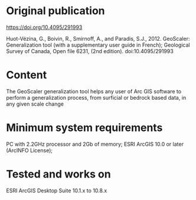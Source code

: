 # Original publication
https://doi.org/10.4095/291993

Huot-Vézina, G., Boivin, R., Smirnoff, A., and Paradis, S.J., 2012. GeoScaler: Generalization tool (with a supplementary user guide in French); Geological Survey of Canada, Open file 6231, (2nd edition). doi:10.4095/291993

# Content
The GeoScaler generalization tool helps any user of Arc GIS software to perform a generalization process, from surficial or bedrock based data, in any given scale change

# Minimum system requirements
PC with 2.2GHz processor and 2Gb of memory; 
ESRI ArcGIS 10.0 or later (ArcINFO License);

# Tested and works on
ESRI ArcGIS Desktop Suite 10.1.x to 10.8.x
